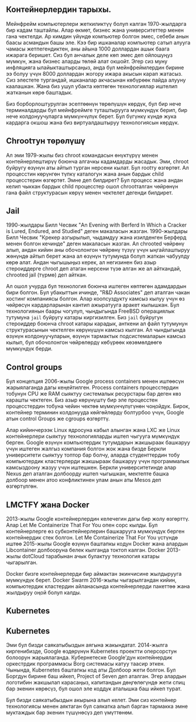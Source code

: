 ## Контейнерлердин тарыхы.

Мейнфрейм компьютерлери жеткиликтүү болуп калган 1970-жылдарга бир кадам таштайлы. Алар өкмөт, бизнес жана
университеттер менен гана чектелди. Ар кимдин үйүндө компьютер болгон эмес, себеби анын баасы асмандын башы эле. Кээ бир
ишканалар компьютер сатып алууга чамасы жетпегендиктен, аны айына 1000 доллардан ашык баага ижарага беришет. Сиз бул
анчалык деле көп эмес деп ойлошуңуз мүмкүн, жана бизнес аларды төлөй алат окшойт. Эгер сиз муну инфляцияга
ылайыкташтырсаңыз, анда бул мейнфреймлердин бирине ээ болуу үчүн 8000 доллардан жогору ижара акысын карап жатасыз. Сиз
элестете тургандай, ишканалар акчасынан көбүрөөк пайда алууну каалашкан. Жана биз ушул убакта көптөгөн технологиялар
иштелип жатканын көрө баштадык.

Биз борборлоштурулган эсептөөнүн төрөлүшүн көрдүк, бул бир нече терминалдарды бул мейнфреймге туташтырууга мүмкүндүк
берип, бир нече колдонуучуларга мүмкүнчүлүк берет. Бул бүгүнкү күндө жука кардарга окшош жана биз виртуалдаштыруу
технологиясын көрдүк.

## Chrootтун төрөлүшү

Ал эми 1979-жылы биз chroot командасын өнүктүрүү менен контейнерлештирүү боюнча алгачкы кадамдарды жасадык. Эми, chroot
буйругу өзүнүн аты айтып турган нерсени кылат. Бул rootту өзгөртөт. Ал процесстин көрүнгөн түпкү каталогун жана анын
бардык child процесстерин өзгөртөт. Эмне деп билдирет? Бул процесс жана андан келип чыккан бардык child процесстер ошол
chrootталган чөйрөнүн гана файл структурасын көрүү менен чектелет дегенди билдирет.

## Jail

1990-жылдары Билл Чесвик "An Evening with Berferd In Which a Cracker is Lured, Endured, and Studied" деген макаласын
жазган. 1990-жылдары Билл Чесвик "Крекер азгырылып, чыдамдуу жана изилденген Берферд менен болгон кечинде" деген
макаласын жазган. Ал chrooted чөйрөнү алып, андан кийин аны обочолонгон чөйрөнү түзүү үчүн ыңгайлаштыруу жөнүндө айтып
берет жана ал өзүнүн тутумунда болуп жаткан чабуулду көрө алат. Андан чыгышыңыз керек, ал негизинен биз азыр
стероиддерге chroot деп атаган нерсени түзө алган же ал айткандай, chrooted jail (түрмө) деп айткан.

Ал ошол учурда бул технология боюнча иштеген көптөгөн адамдардын бири болгон. Бул убакыттын ичинде, "R&D Associates" деп
аталган чакан хостинг компаниясы болгон. Алар коопсуздукту камсыз кылуу үчүн өз чөйрөсүн кардарларынан кантип ажыратууга
аракет кылышкан. Бул технологиянын баары чогулуп, чындыгында FreeBSD операциялык тутумуна `jail` буйругу катары
киргизилген. Биз `jail` буйругун стероиддер боюнча chroot катары карадык, анткени ал файл тутумунун структурасынын
чектелген көрүнүшүн камсыз кылган. Ал чындыгында өзүнүн колдонуучуларын, өзүнүн тармактык подсистемаларын камсыз кылып,
бул обочолонгон чөйрөлөрдү көбүрөөк көзөмөлдөөгө мүмкүндүк берди.

## Control groups

Бул концепция 2006-жылы Google process containers менен иштөөсүн жарыялаганда дагы кеңейтилген. Process containers
процесстердин тобунун CPU же RAM сыяктуу системалык ресурстары бар деген көз карашты чектеген. Биз азыр көрүнүштү бир
эле процесстен процесстердин тобуна чейин чектөө мүмкүнчүлүгүнөн чоңойдук. Бирок, контейнер терминин колдонууда
көйгөйлөрдү болтурбоо үчүн, Google атын control Groups же cgroups өзгөрттү.

Алар кийинчерээк Linux ядросуна кабыл алынган жана LXC же Linux контейнерлери сыяктуу технологияларды иштеп чыгууга
мүмкүндүк берген. Google өзүнүн компьютердик тутумдарын жакшыраак башкаруу үчүн иштеген жалгыз компания болгон жок жана
бизде Беркли университети сыяктуу топтор бар болчу, аларда студенттердин тобу компьютердик кластерлерди жакшыраак
башкаруу үчүн программалык камсыздоону жазуу үчүн иштешкен. Беркли университетинде алар Nexus деп аталган долбоорду
иштеп чыгышкан, мектепте башка долбоор менен атоо конфликтинен улам анын аты Mesos деп өзгөртүлгөн.

## LMCTFY жана Docker

2013-жылы Google контейнерлердин келечегин дагы бир жолу өзгөрттү. Алар Let Me Containerize That For You опен сорс
кылды. Бул контейнерлерге өз субконтейнерлерин башкарууга мүмкүндүк берген контейнердик стек болгон. Let Me Containerize
That For You үстүндө иштөө 2015-жылы Google өзүнүн баштапкы кодун Docker жана алардын Libcontainer долбооруна белек
кылганда токтоп калган. Docker 2013-жылы dotCloud тарабынан ачык булактуу технология катары чыгарылган.

Docker бизге контейнерлерди бир аймактан экинчисине жылдырууга мүмкүндүк берет. Docker Swarm 2016-жылы чыгарылгандан
кийин, компьютердик кластердин айланасында контейнерлерди пакеттөө жана жылдыруу оңой болуп калды.

## Kubernetes

## Kubernetes

Эми бул бизди саякатыбыздын аягына жакындатат. 2014-жылга киргенибизде, Google өздөрүнүн Kubernetes проектти оперсорстун
болоорун жарыялаганда. Кубернетеске Google'дун контейнердик оркестрдик программасы Borg системасы катуу таасир эткен.
Чынында, Kubernetes баштапкы код аты Долбоор жети болгон. Бул Боргдун бирине баш ийкеп, Project of Seven деп аталган.
Эгер алардын логотибин жакшылап карасаңыз, капитандын дөңгөлөгүндө жети спиц бар экенин көрөсүз, бул ошол эле коддук
аталышка баш ийкеп турат.

Бул бизди саякатыбыздын акырына алып келет. Эми сиз контейнер технологиясы менен аяктаган бул саякатка алып барган
тармакка эмне муктаждык бар экенин түшүнөсүз деп үмүттөнөм.
